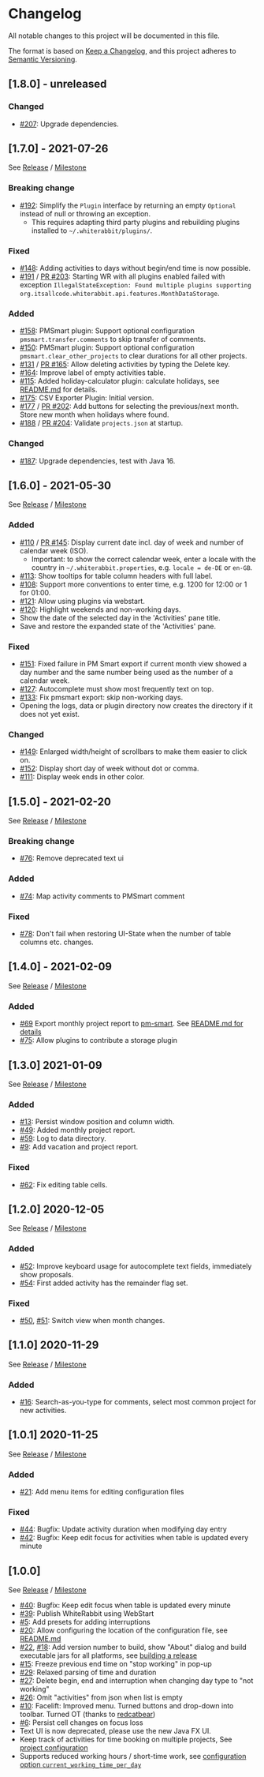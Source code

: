 # Changelog
All notable changes to this project will be documented in this file.

The format is based on [Keep a Changelog](https://keepachangelog.com/en/1.0.0/),
and this project adheres to [Semantic Versioning](https://semver.org/spec/v2.0.0.html).

## [1.8.0] - unreleased

### Changed

* [#207](https://github.com/itsallcode/white-rabbit/pull/207): Upgrade dependencies.

## [1.7.0] - 2021-07-26

See [Release](https://github.com/itsallcode/white-rabbit/releases/tag/v1.7.0) / [Milestone](https://github.com/itsallcode/white-rabbit/milestone/9?closed=1)

### Breaking change

* [#192](https://github.com/itsallcode/white-rabbit/pull/192): Simplify the `Plugin` interface by returning an empty `Optional` instead of null or throwing an exception.
  * This requires adapting third party plugins and rebuilding plugins installed to `~/.whiterabbit/plugins/`.

### Fixed

* [#148](https://github.com/itsallcode/white-rabbit/issues/148): Adding activities to days without begin/end time is now possible.
* [#191](https://github.com/itsallcode/white-rabbit/pull/191) / [PR #203](https://github.com/itsallcode/white-rabbit/pull/203): Starting WR with all plugins enabled failed with exception `IllegalStateException: Found multiple plugins supporting org.itsallcode.whiterabbit.api.features.MonthDataStorage`.

### Added

* [#158](https://github.com/itsallcode/white-rabbit/issues/158): PMSmart plugin: Support optional configuration  `pmsmart.transfer.comments` to skip transfer of comments.
* [#150](https://github.com/itsallcode/white-rabbit/issues/150): PMSmart plugin: Support optional configuration  `pmsmart.clear_other_projects` to clear durations for all other projects.
* [#131](https://github.com/itsallcode/white-rabbit/issues/131) / [PR #165](https://github.com/itsallcode/white-rabbit/pull/165): Allow deleting activities by typing the Delete key.
* [#164](https://github.com/itsallcode/white-rabbit/pull/164): Improve label of empty activities table.
* [#115](https://github.com/itsallcode/white-rabbit/issues/115): Added holiday-calculator plugin: calculate holidays, see [README.md](README.md#holidays_calculator) for details.
* [#175](https://github.com/itsallcode/white-rabbit/pull/175): CSV Exporter Plugin: Initial version.
* [#177](https://github.com/itsallcode/white-rabbit/issues/177) / [PR #202](https://github.com/itsallcode/white-rabbit/pull/202): Add buttons for selecting the previous/next month. Store new month when holidays where found.
* [#188](https://github.com/itsallcode/white-rabbit/issues/188) / [PR #204](https://github.com/itsallcode/white-rabbit/pull/204): Validate `projects.json` at startup.

### Changed

* [#187](https://github.com/itsallcode/white-rabbit/pull/187): Upgrade dependencies, test with Java 16.

## [1.6.0] - 2021-05-30

See [Release](https://github.com/itsallcode/white-rabbit/releases/tag/v1.6.0) / [Milestone](https://github.com/itsallcode/white-rabbit/milestone/8?closed=1)

### Added

* [#110](https://github.com/itsallcode/white-rabbit/issues/110) / [PR #145](https://github.com/itsallcode/white-rabbit/pull/145): Display current date incl. day of week and number of calendar week (ISO).
  * Important: to show the correct calendar week, enter a locale with the country in `~/.whiterabbit.properties`, e.g. `locale = de-DE` or `en-GB`.
* [#113](https://github.com/itsallcode/white-rabbit/issues/113): Show tooltips for table column headers with full label.
* [#108](https://github.com/itsallcode/white-rabbit/issues/108): Support more conventions to enter time, e.g. 1200 for 12:00 or 1 for 01:00.
* [#121](https://github.com/itsallcode/white-rabbit/pull/121): Allow using plugins via webstart.
* [#120](https://github.com/itsallcode/white-rabbit/pull/120): Highlight weekends and non-working days.
* Show the date of the selected day in the 'Activities' pane title.
* Save and restore the expanded state of the 'Activities' pane.

### Fixed

* [#151](https://github.com/itsallcode/white-rabbit/pull/151): Fixed failure in PM Smart export if current month view showed a day number and the same number being used as the number of a calendar week.
* [#127](https://github.com/itsallcode/white-rabbit/issues/127): Autocomplete must show most frequently text on top.
* [#133](https://github.com/itsallcode/white-rabbit/pull/133): Fix pmsmart export: skip non-working days.
* Opening the logs, data or plugin directory now creates the directory if it does not yet exist.

### Changed

* [#149](https://github.com/itsallcode/white-rabbit/pull/149): Enlarged width/height of scrollbars to make them easier to click on.
* [#152](https://github.com/itsallcode/white-rabbit/issues/152): Display short day of week without dot or comma.
* [#111](https://github.com/itsallcode/white-rabbit/pull/111): Display week ends in other color.

## [1.5.0] - 2021-02-20

See [Release](https://github.com/itsallcode/white-rabbit/releases/tag/v1.5.0) / [Milestone](https://github.com/itsallcode/white-rabbit/milestone/7?closed=1)

### Breaking change

* [#76](https://github.com/itsallcode/white-rabbit/issues/76): Remove deprecated text ui

### Added

* [#74](https://github.com/itsallcode/white-rabbit/issues/74): Map activity comments to PMSmart comment

### Fixed

* [#78](https://github.com/itsallcode/white-rabbit/issues/78): Don't fail when restoring UI-State when the number of table columns etc. changes.

## [1.4.0] - 2021-02-09

See [Release](https://github.com/itsallcode/white-rabbit/releases/tag/v1.4.0) / [Milestone](https://github.com/itsallcode/white-rabbit/milestone/6?closed=1)

### Added

* [#69](https://github.com/itsallcode/white-rabbit/pull/69) Export monthly project report to [pm-smart](https://www.pm-smart.com/en/projekt-management-software). See [README.md for details](README.md#pmsmart)
* [#75](https://github.com/itsallcode/white-rabbit/pull/75): Allow plugins to contribute a storage plugin

## [1.3.0] 2021-01-09

See [Release](https://github.com/itsallcode/white-rabbit/releases/tag/v1.3.0) / [Milestone](https://github.com/itsallcode/white-rabbit/milestone/5?closed=1)

### Added

* [#13](https://github.com/itsallcode/white-rabbit/issues/13): Persist window position and column width.
* [#49](https://github.com/itsallcode/white-rabbit/issues/49): Added monthly project report.
* [#59](https://github.com/itsallcode/white-rabbit/issues/59): Log to data directory.
* [#9](https://github.com/itsallcode/white-rabbit/issues/9): Add vacation and project report.

### Fixed

* [#62](https://github.com/itsallcode/white-rabbit/issues/62): Fix editing table cells.

## [1.2.0] 2020-12-05

See [Release](https://github.com/itsallcode/white-rabbit/releases/tag/v1.2.0) / [Milestone](https://github.com/itsallcode/white-rabbit/milestone/4?closed=1)

### Added

* [#52](https://github.com/itsallcode/white-rabbit/issues/52): Improve keyboard usage for autocomplete text fields, immediately show proposals.
* [#54](https://github.com/itsallcode/white-rabbit/issues/54): First added activity has the remainder flag set.

### Fixed

* [#50](https://github.com/itsallcode/white-rabbit/issues/50), [#51](https://github.com/itsallcode/white-rabbit/issues/51): Switch view when month changes.

## [1.1.0] 2020-11-29

See [Release](https://github.com/itsallcode/white-rabbit/releases/tag/v1.1.0) / [Milestone](https://github.com/itsallcode/white-rabbit/milestone/2?closed=1)

### Added

* [#16](https://github.com/itsallcode/white-rabbit/issues/16): Search-as-you-type for comments, select most common project for new activities.

## [1.0.1] 2020-11-25

See [Release](https://github.com/itsallcode/white-rabbit/releases/tag/v1.0.1) / [Milestone](https://github.com/itsallcode/white-rabbit/milestone/3?closed=1)

### Added

* [#21](https://github.com/itsallcode/white-rabbit/issues/21): Add menu items for editing configuration files

### Fixed

* [#44](https://github.com/itsallcode/white-rabbit/pull/44): Bugfix: Update activity duration when modifying day entry
* [#42](https://github.com/itsallcode/white-rabbit/pull/42): Bugfix: Keep edit focus for activities when table is updated every minute

## [1.0.0]

See [Release](https://github.com/itsallcode/white-rabbit/releases/tag/v1.0.0) / [Milestone](https://github.com/itsallcode/white-rabbit/milestone/1?closed=1)

* [#40](https://github.com/itsallcode/white-rabbit/pull/40): Bugfix: Keep edit focus when table is updated every minute
* [#39](https://github.com/itsallcode/white-rabbit/pull/39): Publish WhiteRabbit using WebStart
* [#5](https://github.com/itsallcode/white-rabbit/issues/5): Add presets for adding interruptions
* [#20](https://github.com/itsallcode/white-rabbit/issues/20): Allow configuring the location of the configuration file, see [README.md](README.md#configuration)
* [#22](https://github.com/itsallcode/white-rabbit/issues/22), [#18](https://github.com/itsallcode/white-rabbit/issues/18): Add version number to build, show "About" dialog and build executable jars for all platforms, see [building a release](README.md#build_and_deploy)
* [#15](https://github.com/itsallcode/white-rabbit/issues/15): Freeze previous end time on "stop working" in pop-up
* [#29](https://github.com/itsallcode/white-rabbit/issues/29): Relaxed parsing of time and duration
* [#27](https://github.com/itsallcode/white-rabbit/issues/27): Delete begin, end and interruption when changing day type to "not working"
* [#26](https://github.com/itsallcode/white-rabbit/issues/26): Omit "activities" from json when list is empty
* [#10](https://github.com/itsallcode/white-rabbit/issues/10): Facelift: Improved menu. Turned buttons and drop-down into toolbar. Turned OT (thanks to [redcatbear](https://github.com/redcatbear))
* [#6](https://github.com/itsallcode/white-rabbit/issues/6): Persist cell changes on focus loss
* Text UI is now deprecated, please use the new Java FX UI.
* Keep track of activities for time booking on multiple projects, See [project configuration](README.md#project_config)
* Supports reduced working hours / short-time work, see [configuration option `current_working_time_per_day`](README.md#optional_config)
